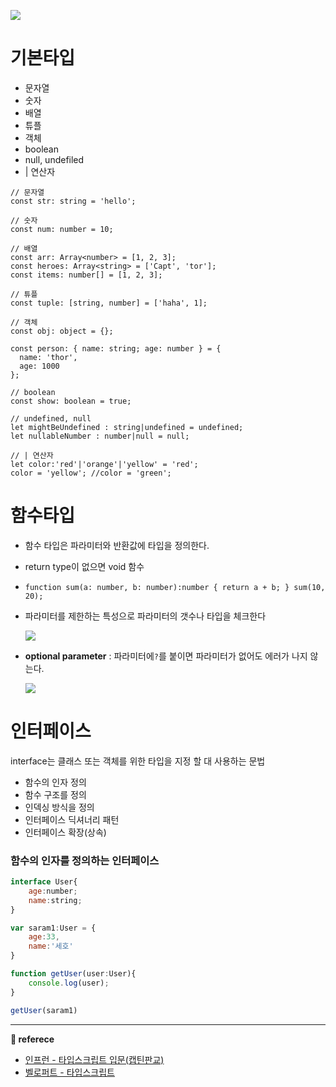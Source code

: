 ![](https://images.velog.io/images/ouo_yoonk/post/2e202688-7cf5-410c-be55-05393ea1427a/TypeScript__n_-_%EB%B3%80%EC%88%98%EC%99%80_%ED%83%80%EC%9E%85_%EC%A0%95%EC%9D%98%ED%95%98%EA%B8%B0.png)

# 기본타입

-   문자열
-   숫자
-   배열
-   튜플
-   객체
-   boolean
-   null, undefiled
-   | 연산자

```
// 문자열
const str: string = 'hello';

// 숫자
const num: number = 10;

// 배열
const arr: Array<number> = [1, 2, 3];
const heroes: Array<string> = ['Capt', 'tor'];
const items: number[] = [1, 2, 3];

// 튜플
const tuple: [string, number] = ['haha', 1];

// 객체
const obj: object = {};

const person: { name: string; age: number } = {
  name: 'thor',
  age: 1000
};

// boolean
const show: boolean = true;

// undefined, null
let mightBeUndefined : string|undefined = undefined;
let nullableNumber : number|null = null;

// | 연산자
let color:'red'|'orange'|'yellow' = 'red';
color = 'yellow'; //color = 'green'; 
```

# 함수타입

-   함수 타입은 파라미터와 반환값에 타입을 정의한다.
-   return type이 없으면 void 함수
-   `function sum(a: number, b: number):number { return a + b; } sum(10, 20);`
-   파라미터를 제한하는 특성으로 파라미터의 갯수나 타입을 체크한다  
    
    ![](https://images.velog.io/images/ouo_yoonk/post/0546532e-068a-40f5-b40b-af2f493e4b8a/image.png)
    
-   **optional parameter** : 파라미터에`?`를 붙이면 파라미터가 없어도 에러가 나지 않는다.  
    
    ![](https://images.velog.io/images/ouo_yoonk/post/d9c7db7d-4898-43bf-bc17-7a47406206e1/image.png)
    
# 인터페이스
interface는 클래스 또는 객체를 위한 타입을 지정 할 대 사용하는 문법
- 함수의 인자 정의
- 함수 구조를 정의
- 인덱싱 방식을 정의
- 인터페이스 딕셔너리 패턴
- 인터페이스 확장(상속)

### 함수의 인자를 정의하는 인터페이스
``` javascript
interface User{
    age:number;
    name:string;
}

var saram1:User = {
    age:33,
    name:'세호'
}

function getUser(user:User){
    console.log(user);
}

getUser(saram1)


```

---

**📑 referece**

-   [인프런 - 타입스크립트 입문(캡틴판교)](https://www.inflearn.com/course/%ED%83%80%EC%9E%85%EC%8A%A4%ED%81%AC%EB%A6%BD%ED%8A%B8-%EC%9E%85%EB%AC%B8?inst=f1ae9299&utm_source=blog&utm_medium=githubio&utm_campaign=captianpangyo&utm_term=banner)
-   [벨로퍼트 - 타입스크립트](https://react.vlpt.us/using-typescript/)